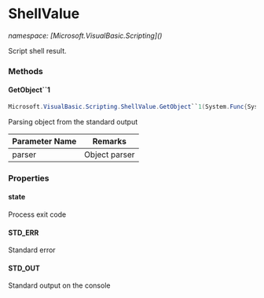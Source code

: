 ﻿# ShellValue
_namespace: [Microsoft.VisualBasic.Scripting](<a href="#" onClick="load('/docs/Microsoft.VisualBasic.Scripting/index.md')"></a>)_

Script shell result.



### Methods

#### GetObject``1
```csharp
Microsoft.VisualBasic.Scripting.ShellValue.GetObject``1(System.Func{System.String,``0})
```
Parsing object from the standard output

|Parameter Name|Remarks|
|--------------|-------|
|parser|Object parser|



### Properties

#### state
Process exit code
#### STD_ERR
Standard error
#### STD_OUT
Standard output on the console
